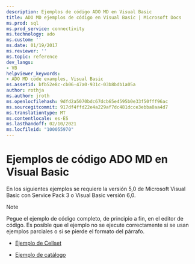 ```yaml
---
description: Ejemplos de código ADO MD en Visual Basic
title: ADO MD ejemplos de código en Visual Basic | Microsoft Docs
ms.prod: sql
ms.prod_service: connectivity
ms.technology: ado
ms.custom: ''
ms.date: 01/19/2017
ms.reviewer: ''
ms.topic: reference
dev_langs:
- VB
helpviewer_keywords:
- ADO MD code examples, Visual Basic
ms.assetid: bfb52e8c-cb06-47a0-931c-03b8bdb1a05a
author: rothja
ms.author: jroth
ms.openlocfilehash: 9dfd2a5070bdc67dcb65e4595b0e33f50fff96ac
ms.sourcegitcommit: 917df4ffd22e4a229af7dc481dcce3ebba0aa4d7
ms.translationtype: MT
ms.contentlocale: es-ES
ms.lasthandoff: 02/10/2021
ms.locfileid: "100055970"
---
```

# <a name="ado-md-code-examples-in-visual-basic"></a>Ejemplos de código ADO MD en Visual Basic
En los siguientes ejemplos se requiere la versión 5,0 de Microsoft Visual Basic con Service Pack 3 o Visual Basic versión 6,0.  
  
> [!NOTE]
>  Pegue el ejemplo de código completo, de principio a fin, en el editor de código. Es posible que el ejemplo no se ejecute correctamente si se usan ejemplos parciales o si se pierde el formato del párrafo.  
  
-   [Ejemplo de Cellset](./cellset-example-vb.md)  
  
-   [Ejemplo de catálogo](./catalog-example-vb.md)
